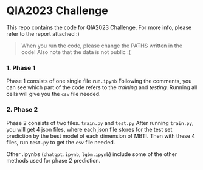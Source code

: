 # QIA2023 Challenge

This repo contains the code for QIA2023 Challenge.
For more info, please refer to the report attached :)

> When you run the code,  please change the PATHS written in the code! Also note that the data is not public :(

### 1. Phase 1
Phase 1 consists of one single file `run.ipynb`  Following the comments, you can see which part of the code refers to the *training* and *testing.* Running all cells will give you the `csv` file needed.


### 2. Phase 2
Phase 2 consists of  two files. `train.py` and `test.py` After running `train.py`, you will get 4 json files, where each json file stores for the test set prediction by the best model of each dimension of MBTI. Then with these 4 files, run `test.py` to get the `csv` file needed.

Other .ipynbs (`chatgpt.ipynb`, `lgbm.ipynb`) include some of the other methods used for phase 2 prediction.
